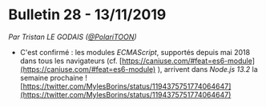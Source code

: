 # Bulletin 28 - 13/11/2019

*Par Tristan LE GODAIS ([@PolariTOON](https://github.com/PolariTOON))*

- C'est confirmé : les modules *ECMAScript*, supportés depuis mai 2018 dans tous les navigateurs (cf. [https://caniuse.com/#feat=es6-module](https://caniuse.com/#feat=es6-module) ), arrivent dans *Node.js 13.2* la semaine prochaine ! [https://twitter.com/MylesBorins/status/1194375751774064647](https://twitter.com/MylesBorins/status/1194375751774064647)
